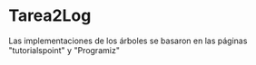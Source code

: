 # Tarea2Log






Las implementaciones de los árboles se basaron en las páginas "tutorialspoint" y "Programiz"
